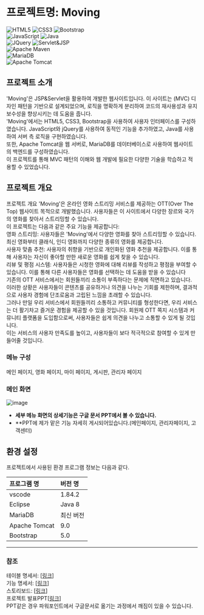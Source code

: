 # 프로젝트명: Moving

![HTML5](https://img.shields.io/badge/html5-%23E34F26.svg?style=for-the-badge&logo=html5&logoColor=white) ![CSS3](https://img.shields.io/badge/css3-%231572B6.svg?style=for-the-badge&logo=css3&logoColor=white) ![Bootstrap](https://img.shields.io/badge/bootstrap-%238511FA.svg?style=for-the-badge&logo=bootstrap&logoColor=white) <br />
![JavaScript](https://img.shields.io/badge/javascript-%23323330.svg?style=for-the-badge&logo=javascript&logoColor=%23F7DF1E) ![Java](https://img.shields.io/badge/java-%23ED8B00.svg?style=for-the-badge&logo=openjdk&logoColor=white) <br />
![JQuery](https://img.shields.io/badge/jquery-0769AD.svg?style=for-the-badge&logo=jquery&logoColor=white) ![Servlet&JSP](https://img.shields.io/badge/Servlet&JSP-E34F26?style=for-the-badge&logo=java&logoColor=white) <br />
![Apache Maven](https://img.shields.io/badge/Apache%20Maven-C71A36?style=for-the-badge&logo=Apache%20Maven&logoColor=white)
<br /> ![MariaDB](https://img.shields.io/badge/MariaDB-003545?style=for-the-badge&logo=mariadb&logoColor=white) <br />
![Apache Tomcat](https://img.shields.io/badge/apache%20tomcat-%23F8DC75.svg?style=for-the-badge&logo=apache-tomcat&logoColor=black)

## 프로젝트 소개

'Moving'은 JSP&Servlet을 활용하여 개발한 웹사이트입니다. 이 사이트는 (MVC) 디자인 패턴을 기반으로 설계되었으며, 로직을 명확하게 분리하여 코드의 재사용성과 유지보수성을 향상시키는 데 도움을 줍니다. <br />
'Moving'에서는 HTML5, CSS3, Bootstrap을 사용하여 사용자 인터페이스를 구성하였습니다. JavaScript와 jQuery를 사용하여 동적인 기능을 추가하였고, Java를 사용하여 서버 측 로직을 구현하였습니다.  <br />
또한, Apache Tomcat을 웹 서버로, MariaDB를 데이터베이스로 사용하여 웹사이트의 백엔드를 구성하였습니다.  <br />
이 프로젝트를 통해 MVC 패턴의 이해와 웹 개발에 필요한 다양한 기술을 학습하고 적용할 수 있었습니다.  <br />

## 프로젝트 개요
프로젝트 개요
'Moving'은 온라인 영화 스트리밍 서비스를 제공하는 OTT(Over The Top) 웹사이트 목적으로 개발했습니다. 사용자들은 이 사이트에서 다양한 장르와 국가의 영화를 찾아서 스트리밍할 수 있습니다.  <br />
이 프로젝트는 다음과 같은 주요 기능을 제공합니다:  <br />
영화 스트리밍: 사용자들은 'Moving'에서 다양한 영화를 찾아 스트리밍할 수 있습니다. 최신 영화부터 클래식, 인디 영화까지 다양한 종류의 영화를 제공합니다.  <br />
사용자 맞춤 추천: 사용자의 취향을 기반으로 개인화된 영화 추천을 제공합니다. 이를 통해 사용자는 자신이 좋아할 만한 새로운 영화를 쉽게 찾을 수 있습니다.  <br /> 
리뷰 및 평점 시스템: 사용자들은 시청한 영화에 대해 리뷰를 작성하고 평점을 부여할 수 있습니다. 이를 통해 다른 사용자들은 영화를 선택하는 데 도움을 받을 수 있습니다  <br />
기존의 OTT 서비스에서는 회원들끼리 소통이 부족하다는 문제에 직면하고 있습니다. 이러한 상황은 사용자들이 콘텐츠를 공유하거나 의견을 나누는 기회를 제한하며, 결과적으로 사용자 경험에 단조로움과 고립된 느낌을 초래할 수 있습니다.  <br />
그러나 만일 우리 서비스에서 회원들끼리 소통하고 커뮤니티를 형성한다면, 우리 서비스는 더 활기차고 즐거운 경험을 제공할 수 있을 것입니다. 회원제 OTT 쪽지 시스템과 커뮤니티 플랫폼을 도입함으로써, 사용자들은 쉽게 의견을 나누고 소통할 수 있게 될 것입니다.  <br />
이는 서비스의 사용자 만족도를 높이고, 사용자들이 보다 적극적으로 참여할 수 있게 만들어줄 것입니다.

### 메뉴 구성

메인 페이지, 영화 페이지, 마이 페이지, 게시판, 관리자 페이지

### 메인 화면
![image](https://github.com/youngminkk/Movingprj/assets/146568255/8588c96b-1e9d-4e09-a341-24a269c18ee3)


- **세부 메뉴 화면의 상세기능은 구글 문서 PPT에서 볼 수 있습니다.**
- **PPT에 제가 맡은 기능 자세히 게시되어있습니다.(메인페이지, 관리자페이지, 고객센터)


## 환경 설정

프로젝트에서 사용된 환경 프로그램 정보는 다음과 같다.

| 프로그램 명 | 버전 명  |
| :---------- | :------- |
| vscode      | 1.84.2   |
| Eclipse	    | Java 8   |
| MariaDB	    |최신 버전  |
| Apache Tomcat|	9.0    |
| Bootstrap	  |  5.0     |


---

### 참조

테이블 명세서: [[링크](https://docs.google.com/spreadsheets/d/e/2PACX-1vTyOfiAIveItVHxqsAJf57iTPeVjK1XzJ1M1DLB9PzJWFpPZnF6218H-CqwG0YQ084ifv-xO2JIlOBL/pubhtml?gid=2017311501&single=true)] <br />
기능 명세서: [[링크](https://docs.google.com/spreadsheets/d/e/2PACX-1vQDitT3fnGcgKlNN_6w9P6_DFTe1uYruFfMVLWOMuHF3KXYVn_HJPAvOM8Z3euOKLNwvs0DQMps9OoG/pubhtml)] <br /> 
스토리보드: [[링크](https://docs.google.com/presentation/d/e/2PACX-1vSotWbHPlb4ndRDk4paS4v-jP_EuF9yE0WkXl1W6OicESTed1gZA5acMqbBVLfxFq7Qrvphu5pwE1_P/pub?start=false&loop=false&delayms=3000)] <br />
프로젝트 발표PPT[[링크](https://docs.google.com/presentation/d/e/2PACX-1vTZzHBOoarryGiTt22TAy6sORzfH3YWea5BXPo2-HuDTsweP6gVLa9quVYzJQYZGfh9fdCjAjbCqSOA/pub?start=false&loop=false&delayms=3000)] <br />
PPT같은 경우 파워포인트에서 구글문서로 옮기는 과정에서 깨짐이 있을 수 있습니다.


